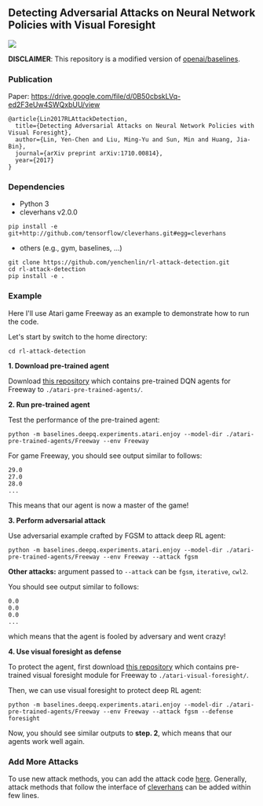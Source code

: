 ## Detecting Adversarial Attacks on Neural Network Policies with Visual Foresight

![](https://user-images.githubusercontent.com/7057863/30933455-9e86ba96-a398-11e7-87fa-d6339ad60c51.gif)

**DISCLAIMER**: This repository is a modified version of [openai/baselines](https://github.com/openai/gym).

### Publication

Paper: https://drive.google.com/file/d/0B50cbskLVq-ed2F3eUw4SWQxbUU/view

```
@article{Lin2017RLAttackDetection,
  title={Detecting Adversarial Attacks on Neural Network Policies with Visual Foresight},
  author={Lin, Yen-Chen and Liu, Ming-Yu and Sun, Min and Huang, Jia-Bin},
  journal={arXiv preprint arXiv:1710.00814},
  year={2017}
}
```


### Dependencies
- Python 3
- cleverhans v2.0.0

```
pip install -e git+http://github.com/tensorflow/cleverhans.git#egg=cleverhans
```

- others (e.g., gym, baselines, ...)

```
git clone https://github.com/yenchenlin/rl-attack-detection.git
cd rl-attack-detection
pip install -e .
```


### Example
Here I'll use Atari game Freeway as an example to demonstrate how to run the code.

Let's start by switch to the home directory:

```
cd rl-attack-detection
```

**1. Download pre-trained agent**

Download [this repository](https://drive.google.com/open?id=0B50cbskLVq-eRzBtNktCVE1SSms) which contains pre-trained DQN agents for Freeway to `./atari-pre-trained-agents/`.

**2. Run pre-trained agent**

Test the performance of the pre-trained agent:

```
python -m baselines.deepq.experiments.atari.enjoy --model-dir ./atari-pre-trained-agents/Freeway --env Freeway
```

For game Freeway, you should see output similar to follows:

```
29.0
27.0
28.0
...
```
This means that our agent is now a master of the game!

**3. Perform adversarial attack**

Use adversarial example crafted by FGSM to attack deep RL agent:

```
python -m baselines.deepq.experiments.atari.enjoy --model-dir ./atari-pre-trained-agents/Freeway --env Freeway --attack fgsm
```

**Other attacks:** argument passed to `--attack` can be `fgsm`, `iterative`, `cwl2`.


You should see output similar to follows:

```
0.0
0.0
0.0
...
```

which means that the agent is fooled by adversary and went crazy!

**4. Use visual foresight as defense**

To protect the agent, first download [this repository](https://drive.google.com/drive/folders/0B50cbskLVq-eTGxqNWtkSGJsRzQ) which contains pre-trained visual foresight module for Freeway to `./atari-visual-foresight/`.

Then, we can use visual foresight to protect deep RL agent:

```
python -m baselines.deepq.experiments.atari.enjoy --model-dir ./atari-pre-trained-agents/Freeway --env Freeway --attack fgsm --defense foresight
```

Now, you should see similar outputs to **step. 2**, which means that our agents work well again.

### Add More Attacks
To use new attack methods, you can add the attack code [here](https://github.com/yenchenlin/rl-attack-detection/blob/master/baselines/deepq/build_graph.py#L156).
Generally, attack methods that follow the interface of [cleverhans](https://github.com/tensorflow/cleverhans) can be added within few lines.
